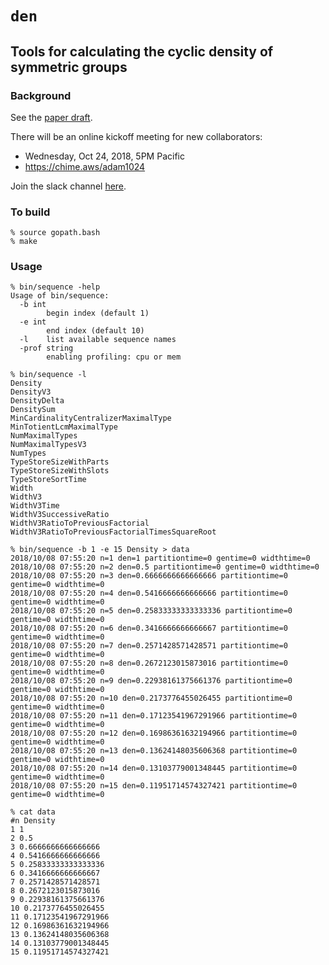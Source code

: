 # `den`

## Tools for calculating the cyclic density of symmetric groups

### Background

See the [paper draft](https://adam-marks.com/den/denSnv20_amarks.pdf).

There will be an online kickoff meeting for new collaborators:
* Wednesday, Oct 24, 2018, 5PM Pacific
* https://chime.aws/adam1024

Join the slack channel [here](https://join.slack.com/t/zalgebra/shared_invite/enQtNDUwOTEyNTU4NzIxLThkODUwNDAwYjJhMGQ5YzJlNDkyZTU4ZjkxZGE4YzYyNWZmM2YzNjMyNjRjMTdmOGU4MGI4N2UwOGJjYjBkYzM).

### To build

```
% source gopath.bash
% make
```

### Usage

```
% bin/sequence -help
Usage of bin/sequence:
  -b int
    	begin index (default 1)
  -e int
    	end index (default 10)
  -l	list available sequence names
  -prof string
    	enabling profiling: cpu or mem

% bin/sequence -l
Density
DensityV3
DensityDelta
DensitySum
MinCardinalityCentralizerMaximalType
MinTotientLcmMaximalType
NumMaximalTypes
NumMaximalTypesV3
NumTypes
TypeStoreSizeWithParts
TypeStoreSizeWithSlots
TypeStoreSortTime
Width
WidthV3
WidthV3Time
WidthV3SuccessiveRatio
WidthV3RatioToPreviousFactorial
WidthV3RatioToPreviousFactorialTimesSquareRoot

% bin/sequence -b 1 -e 15 Density > data
2018/10/08 07:55:20 n=1 den=1 partitiontime=0 gentime=0 widthtime=0
2018/10/08 07:55:20 n=2 den=0.5 partitiontime=0 gentime=0 widthtime=0
2018/10/08 07:55:20 n=3 den=0.6666666666666666 partitiontime=0 gentime=0 widthtime=0
2018/10/08 07:55:20 n=4 den=0.5416666666666666 partitiontime=0 gentime=0 widthtime=0
2018/10/08 07:55:20 n=5 den=0.25833333333333336 partitiontime=0 gentime=0 widthtime=0
2018/10/08 07:55:20 n=6 den=0.3416666666666667 partitiontime=0 gentime=0 widthtime=0
2018/10/08 07:55:20 n=7 den=0.2571428571428571 partitiontime=0 gentime=0 widthtime=0
2018/10/08 07:55:20 n=8 den=0.2672123015873016 partitiontime=0 gentime=0 widthtime=0
2018/10/08 07:55:20 n=9 den=0.22938161375661376 partitiontime=0 gentime=0 widthtime=0
2018/10/08 07:55:20 n=10 den=0.2173776455026455 partitiontime=0 gentime=0 widthtime=0
2018/10/08 07:55:20 n=11 den=0.17123541967291966 partitiontime=0 gentime=0 widthtime=0
2018/10/08 07:55:20 n=12 den=0.16986361632194966 partitiontime=0 gentime=0 widthtime=0
2018/10/08 07:55:20 n=13 den=0.13624148035606368 partitiontime=0 gentime=0 widthtime=0
2018/10/08 07:55:20 n=14 den=0.13103779001348445 partitiontime=0 gentime=0 widthtime=0
2018/10/08 07:55:20 n=15 den=0.11951714574327421 partitiontime=0 gentime=0 widthtime=0

% cat data
#n Density
1 1
2 0.5
3 0.6666666666666666
4 0.5416666666666666
5 0.25833333333333336
6 0.3416666666666667
7 0.2571428571428571
8 0.2672123015873016
9 0.22938161375661376
10 0.2173776455026455
11 0.17123541967291966
12 0.16986361632194966
13 0.13624148035606368
14 0.13103779001348445
15 0.11951714574327421

```


